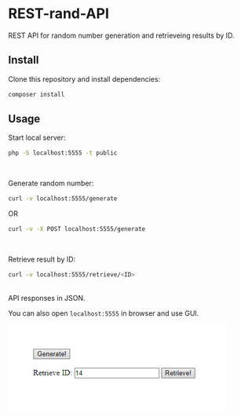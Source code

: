 # REST-rand-API
REST API for random number generation and retrieveing results by ID.

## Install
Clone this repository and install dependencies:
```sh
composer install
```

## Usage
Start local server:
```sh
php -S localhost:5555 -t public 
```
<br>

Generate random number:
```sh
curl -v localhost:5555/generate
```
OR
```sh
curl -v -X POST localhost:5555/generate
```
<br>

Retrieve result by ID:
```sh
curl -v localhost:5555/retrieve/<ID>
```
<br>
API responses in JSON.

You can also open `localhost:5555` in browser and use GUI.

![](GUI.jpg)
